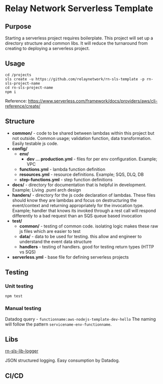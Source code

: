 # Relay Network Serverless Template

## Purpose
Starting a serverless project requires boilerplate. This project will set up a directory structure and common libs. It will reduce the turnaround from creating to deploying a serverless project.

## Usage
```shell script
cd /projects
sls create -u https://github.com/relaynetwork/rn-sls-template -p rn-sls-project-name
cd rn-sls-project-name
npm i
```
Reference: https://www.serverless.com/framework/docs/providers/aws/cli-reference/create/

## Structure
- **common/** - code to be shared between lambdas within this project but not outside. Common usage; validation function, data transformation. Easily testable js code.
- **config/**
  - **env/** 
    - **dev ... production.yml** - files for per env configuration. Example; VPC 
  - **functions.yml** - lambda function definition
  - **resources.yml** - resource definitions. Example; SQS, DLQ, DB
  - **step-functions.yml** - step function definitions
- **docs/** - directory for documentation that is helpful in development. Example; Living .puml arch design
- **handers/** - directory for the js code declaration of lambdas. These files should know they are lambdas and focus on destructuring the event/context and returning appropriately for the invocation type. Example; handler that knows its invoked through a rest call will respond differently to a bad request than an SQS queue based invocation
- **test/**
  - **common/** - testing of common code. isolating logic makes these raw js files which are easier to test 
  - **data/** - data to be used for testing. this allow and engineer to understand the event data structure
  - **handlers** - testing of handlers. good for testing return types (HTTP vs SQS)
- **serverless.yml** - base file for defining serverless projects

## Testing
### Unit testing
```shell script
npm test
```
### Manual testing
Datadog query - `functionname:aws-nodejs-template-dev-hello` The naming will follow the pattern `servicename-env-functionname`.

## Libs
[rn-sls-lib-logger](https://github.com/relaynetwork/rn-sls-lib-logger)

JSON structured logging. Easy consumption by Datadog.

## CI/CD